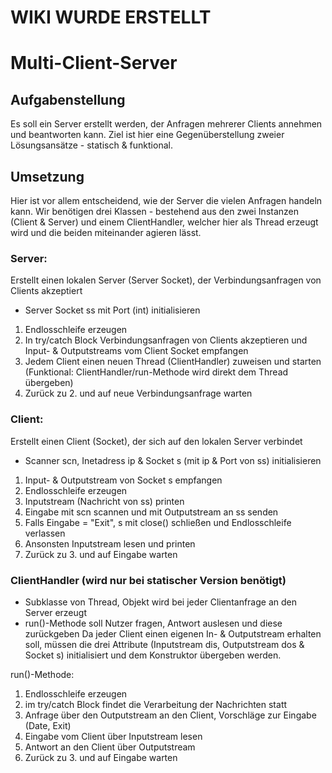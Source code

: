 # WIKI WURDE ERSTELLT

# Multi-Client-Server

## Aufgabenstellung
Es soll ein Server erstellt werden, der Anfragen mehrerer Clients annehmen und beantworten kann.
Ziel ist hier eine Gegenüberstellung zweier Lösungsansätze - statisch & funktional.

## Umsetzung
Hier ist vor allem entscheidend, wie der Server die vielen Anfragen handeln kann.
Wir benötigen drei Klassen - bestehend aus den zwei Instanzen (Client & Server)
und einem ClientHandler, welcher hier als Thread erzeugt wird und die beiden miteinander agieren lässt.

### Server:
Erstellt einen lokalen Server (Server Socket), der Verbindungsanfragen von Clients akzeptiert
* Server Socket ss mit Port (int) initialisieren
1. Endlosschleife erzeugen
2. In try/catch Block Verbindungsanfragen von Clients akzeptieren und Input- & Outputstreams vom Client Socket empfangen
3. Jedem Client einen neuen Thread (ClientHandler) zuweisen und starten (Funktional: ClientHandler/run-Methode wird direkt dem Thread übergeben)
4. Zurück zu 2. und auf neue Verbindungsanfrage warten

### Client:
Erstellt einen Client (Socket), der sich auf den lokalen Server verbindet
* Scanner scn, Inetadress ip & Socket s (mit ip & Port von ss) initialisieren
1. Input- & Outputstream von Socket s empfangen
2. Endlosschleife erzeugen
3. Inputstream (Nachricht von ss) printen
4. Eingabe mit scn scannen und mit Outputstream an ss senden
5. Falls Eingabe = "Exit", s mit close() schließen und Endlosschleife verlassen
6. Ansonsten Inputstream lesen und printen
7. Zurück zu 3. und auf Eingabe warten

### ClientHandler (wird nur bei statischer Version benötigt)

* Subklasse von Thread, Objekt wird bei jeder Clientanfrage an den Server erzeugt
* run()-Methode soll Nutzer fragen, Antwort auslesen und diese zurückgeben
Da jeder Client einen eigenen In- & Outputstream erhalten soll, müssen die drei Attribute 
(Inputstream dis, Outputstream dos & Socket s) initialisiert und dem Konstruktor übergeben werden.

run()-Methode:
1. Endlosschleife erzeugen
2. im try/catch Block findet die Verarbeitung der Nachrichten statt
3. Anfrage über den Outputstream an den Client, Vorschläge zur Eingabe (Date, Exit)
4. Eingabe vom Client über Inputstream lesen
5. Antwort an den Client über Outputstream
6. Zurück zu 3. und auf Eingabe warten

